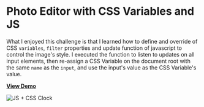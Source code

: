 # Photo Editor with CSS Variables and JS

What I enjoyed this challenge is that I learned how to define and override of CSS `variables`, `filter` properties and update function of javascript to control the image's style. I executed the function to listen to updates on all input elements, then re-assign a CSS Variable on the document root with the same `name` as the `input`, and use the input's value as the CSS Variable's value.

[**View Demo**](https://chinyi3005.github.io/100websites/30-photo-editor)

![JS + CSS Clock](./imgs/demo.png)
